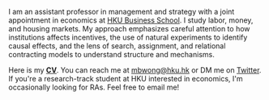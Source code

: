 I am an assistant professor in management and strategy with a joint appointment in economics at [HKU Business School](https://www.hkubs.hku.hk/). I study labor, money, and housing markets. My approach emphasizes careful attention to how institutions affects incentives, the use of natural experiments to identify causal effects, and the lens of search, assignment, and relational contracting models to understand structure and mechanisms. 

Here is my __[CV](/pdf/CV.pdf)__. You can reach me at [mbwong@hku.hk](mailto:mbwong@hku.hk) or DM me on [Twitter](https://twitter.com/mbwong). If you're a research-track student at HKU interested in economics, I'm occasionally looking for RAs. Feel free to email me! 

